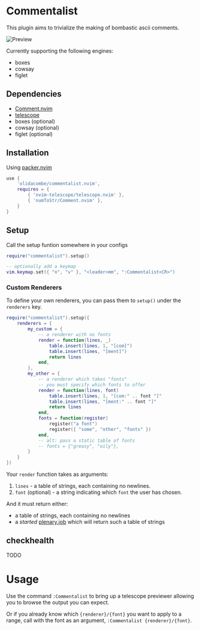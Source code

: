 # Commentalist

This plugin aims to trivialize the making of bombastic ascii comments.

![Preview](https://user-images.githubusercontent.com/1752435/209985337-77a085de-e0d6-43ce-bd87-8bff2f4ca0ae.gif)

Currently supporting the following engines:

+ boxes
+ cowsay
+ figlet

## Dependencies

+ [Comment.nvim](https://github.com/numToStr/Comment.nvim)
+ [telescope](https://github.com/nvim-telescope/telescope.nvim)
+ boxes (optional)
+ cowsay (optional)
+ figlet (optional)

## Installation

Using [packer.nvim](https://github.com/wbthomason/packer.nvim)
```lua
use {
    'olidacombe/commentalist.nvim',
    requires = {
        { 'nvim-telescope/telescope.nvim' },
        { 'numToStr/Comment.nvim' },
    }
}
```

## Setup

Call the setup funtion somewhere in your configs

```lua
require("commentalist").setup()

-- optionally add a keymap
vim.keymap.set({ "n", "v" }, "<leader>mm", ":Commentalist<CR>")
```

### Custom Renderers

To define your own renderers, you can pass them to `setup()` under the `renderers` key.

```lua
require("commentalist").setup({
    renderers = {
        my_custom = {
            -- a renderer with no fonts
            render = function(lines, _)
                table.insert(lines, 1, "[com]")
                table.insert(lines, "[ment]")
                return lines
            end,
        },
        my_other = {
            -- a renderer which takes "fonts"
            -- you must specify which fonts to offer
            render = function(lines, font)
                table.insert(lines, 1, "[com:" .. font "]"
                table.insert(lines, "[ment:" .. font "]"
                return lines
            end,
            fonts = function(register)
                register("a font")
                register({ "some", "other", "fonts" })
            end,
            -- alt: pass a static table of fonts
            -- fonts = {"greasy", "oily"},
        }
    }
})
```

Your `render` function takes as arguments:

1. `lines` - a table of strings, each containing no newlines.
2. `font` (optional) - a string indicating which `font` the user has chosen.

And it must return either:

- a table of strings, each containing no newlines
- a _started_ [plenary.job](https://github.com/nvim-lua/plenary.nvim/blob/master/lua/plenary/job.lua) which will return such a table of strings

## checkhealth

TODO

# Usage

Use the command `:Commentalist` to bring up a telescope previewer allowing
you to browse the output you can expect.

Or if you already know which `{renderer}/{font}` you want to apply to a range, call with
the font as an argument, `:Commentalist {renderer}/{font}`.
